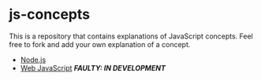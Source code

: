 # js-concepts

This is a repository that contains explanations of JavaScript concepts. Feel free to fork and add your own explanation of a concept.

- [Node.js](./nodejs)
- [Web JavaScript](./web) ***FAULTY: IN DEVELOPMENT***

